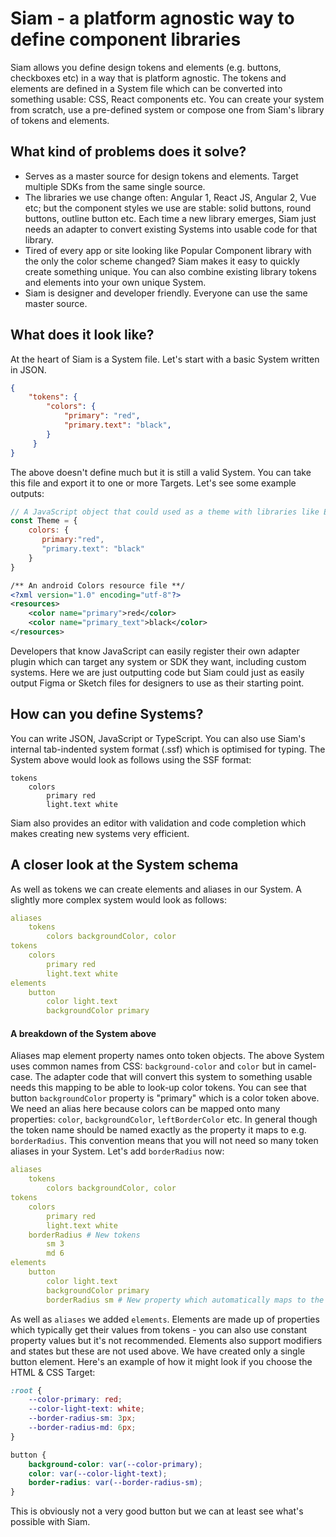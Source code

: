 # Siam - a platform agnostic way to define component libraries

Siam allows you define design tokens and elements (e.g. buttons, checkboxes etc) in a way that is platform agnostic. The tokens and elements are defined in a System file which can be converted into something usable: CSS, React components etc. You can create your system from scratch, use a pre-defined system or compose one from Siam's library of tokens and elements.

## What kind of problems does it solve?

- Serves as a master source for design tokens and elements. Target multiple SDKs from the same single source.
- The libraries we use change often: Angular 1, React JS, Angular 2, Vue etc; but the component styles we use are stable: solid buttons, round buttons, outline button etc. Each time a new library emerges, Siam just needs an adapter to convert existing Systems into usable code for that library.
- Tired of every app or site looking like Popular Component library with the only the color scheme changed? Siam makes it easy to quickly create something unique. You can also combine existing library tokens and elements into your own unique System.
- Siam is designer and developer friendly. Everyone can use the same master source.

## What does it look like?

At the heart of Siam is a System file. Let's start with a basic System written in JSON.

```JSON
{
    "tokens": {
        "colors": {
            "primary": "red",
            "primary.text": "black",
        }
     }
}
```

The above doesn't define much but it is still a valid System. You can take this file and export it to one or more Targets. Let's see some example outputs:

```JavaScript
// A JavaScript object that could used as a theme with libraries like Emotion or Styled Components
const Theme = {
    colors: {
       primary:"red",
       "primary.text": "black"
    }
}
```

```XML
/** An android Colors resource file **/
<?xml version="1.0" encoding="utf-8"?>
<resources>
    <color name="primary">red</color>
    <color name="primary_text">black</color>
</resources>
```

Developers that know JavaScript can easily register their own adapter plugin which can target any system or SDK they want, including custom systems. Here we are just outputting code but Siam could just as easily output Figma or Sketch files for designers to use as their starting point.

## How can you define Systems?

You can write JSON, JavaScript or TypeScript. You can also use Siam's internal tab-indented system format (.ssf) which is optimised for typing. The System above would look as follows using the SSF format:

```
tokens
    colors
        primary red
        light.text white
```

Siam also provides an editor with validation and code completion which makes creating new systems very efficient.

## A closer look at the System schema

As well as tokens we can create elements and aliases in our System. A slightly more complex system would look as follows:

```YAML
aliases
    tokens
        colors backgroundColor, color
tokens
    colors
        primary red
        light.text white
elements
    button
        color light.text
        backgroundColor primary

```

#### A breakdown of the System above

Aliases map element property names onto token objects. The above System uses common names from CSS: `background-color` and `color` but in camel-case. The adapter code that will convert this system to something usable needs this mapping to be able to look-up color tokens. You can see that button `backgroundColor` property is "primary" which is a color token above. We need an alias here because colors can be mapped onto many properties: `color`, `backgroundColor`, `leftBorderColor` etc. In general though the token name should be named exactly as the property it maps to e.g. `borderRadius`. This convention means that you will not need so many token aliases in your System. Let's add `borderRadius` now:

```YAML
aliases
    tokens
        colors backgroundColor, color
tokens
    colors
        primary red
        light.text white
    borderRadius # New tokens
        sm 3
        md 6
elements
    button
        color light.text
        backgroundColor primary
        borderRadius sm # New property which automatically maps to the new tokens above
```

As well as `aliases` we added `elements`. Elements are made up of properties which typically get their values from tokens - you can also use constant property values but it's not recommended. Elements also support modifiers and states but these are not used above. We have created only a single button element. Here's an example of how it might look if you choose the HTML & CSS Target:

```CSS
:root {
    --color-primary: red;
    --color-light-text: white;
    --border-radius-sm: 3px;
    --border-radius-md: 6px;
}

button {
    background-color: var(--color-primary);
    color: var(--color-light-text);
    border-radius: var(--border-radius-sm);
}
```

This is obviously not a very good button but we can at least see what's possible with Siam.
